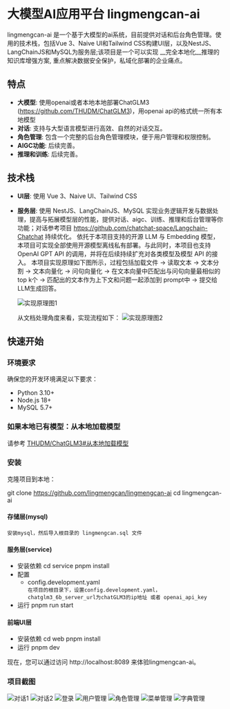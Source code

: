 # 大模型AI应用平台 lingmengcan-ai

lingmengcan-ai 是一个基于大模型的ai系统，目前提供对话和后台角色管理。使用的技术栈，包括Vue 3、Naive UI和Tailwind CSS构建UI层，以及NestJS、LangChainJS和MySQL为服务层;该项目是一个可以实现 __完全本地化__推理的知识库增强方案, 重点解决数据安全保护，私域化部署的企业痛点。

## 特点
- **大模型**: 使用openai或者本地本地部署ChatGLM3 (https://github.com/THUDM/ChatGLM3)，用openai api的格式统一所有本地模型
- **对话**: 支持与大型语言模型进行高效、自然的对话交互。
- **角色管理**: 包含一个完整的后台角色管理模块，便于用户管理和权限控制。
- **AIGC功能**: 后续完善。
- **推理和训练**: 后续完善。

## 技术栈

- **UI层**: 使用 Vue 3、Naive UI、Tailwind CSS
- **服务层**: 使用 NestJS、LangChainJS、MySQL 实现业务逻辑开发与数据处理，提高与拓展模型层的性能，提供对话、aigc、训练、推理和后台管理等你功能；对话参考项目 https://github.com/chatchat-space/Langchain-Chatchat 持续优化。
    依托于本项目支持的开源 LLM 与 Embedding 模型，本项目可实现全部使用开源模型离线私有部署。与此同时，本项目也支持 OpenAI GPT API 的调用，并将在后续持续扩充对各类模型及模型 API 的接入。
    本项目实现原理如下图所示，过程包括加载文件 -> 读取文本 -> 文本分割 -> 文本向量化 -> 问句向量化 -> 在文本向量中匹配出与问句向量最相似的 top k个 -> 匹配出的文本作为上下文和问题一起添加到 prompt中 -> 提交给 LLM生成回答。

    ![实现原理图1](images/langchain+chatglm.png)

    从文档处理角度来看，实现流程如下：
    ![实现原理图2](images/langchain+chatglm2.png)

## 快速开始

### 环境要求

确保您的开发环境满足以下要求：

- Python 3.10+
- Node.js 18+
- MySQL 5.7+

### 如果本地已有模型：从本地加载模型

请参考 [THUDM/ChatGLM3#从本地加载模型](https://github.com/THUDM/ChatGLM3#从本地加载模型)

### 安装

克隆项目到本地：

git clone https://github.com/lingmengcan/lingmengcan-ai
cd lingmengcan-ai

#### 存储层(mysql)
    安装mysql，然后导入根目录的 lingmengcan.sql 文件

#### 服务层(service)
- 安装依赖
    cd service
    pnpm install
- 配置
  - config.development.yaml\
    `在项目的根目录下，设置config.development.yaml，chatglm3_6b_server_url为chatGLM3的ip地址 或者 openai_api_key`
- 运行
    pnpm run start

#### 前端UI层
- 安装依赖
    cd web
    pnpm install
- 运行
    pnpm dev

现在，您可以通过访问 http://localhost:8089 来体验lingmengcan-ai。


### 项目截图
![对话1](images/1.png)
![对话2](images/2.png)
![登录](images/3.png)
![用户管理](images/4.png)
![角色管理](images/5.png)
![菜单管理](images/6.png)
![字典管理](images/7.png)